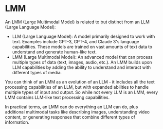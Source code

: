 # LMM

An LMM (Large Multimodal Model) is related to but distinct from an LLM (Large Language Model):

* LLM (Large Language Model): A model primarily designed to work with text. Examples include GPT-3, GPT-4, and Claude 3's language capabilities. These models are trained on vast amounts of text data to understand and generate human-like text.
* LMM (Large Multimodal Model): An advanced model that can process multiple types of data (text, images, audio, etc.). An LMM builds upon LLM capabilities by adding the ability to understand and interact with different types of media.

You can think of an LMM as an evolution of an LLM - it includes all the text processing capabilities of an LLM, but with expanded abilities to handle multiple types of input and output. So while not every LLM is an LMM, every LMM contains LLM-like text processing capabilities.

In practical terms, an LMM can do everything an LLM can do, plus additional multimodal tasks like describing images, understanding video content, or generating responses that combine different types of information.
